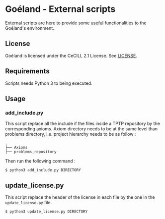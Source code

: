 # Goéland - External scripts

External scripts are here to provide some useful functionalities to the Goéland's environment. 

## License

Goéland is licensed under the CeCILL 2.1 License. See [LICENSE](../LICENSE).

## Requirements

Scripts needs Python 3 to being executed.

## Usage

### add_include.py

This script replace all the include if the files inside a TPTP repository by the corresponding axioms. Axiom directory needs to be at the same level than problems directory, i.e. project hierarchy needs to be as follow : 

```
.
├── Axioms
├── problems_repository
```
Then run the following command :

```console
$ python3 add_include.py DIRECTORY
```

## update_license.py

This script replace the header of the license in each file by the one in the `update_license.py` file.

```console
$ python3 update_license.py DIRECTORY
```
